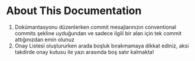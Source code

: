 # About This Documentation

1. Dokümantasyonu düzenlerken commit mesajlarınızın conventional commits şekline uyduğundan ve sadece ilgili bir alan için tek commit attığınızdan emin olunuz
2. Onay Listesi oluştururken arada boşluk bırakmamaya dikkat ediniz, aksi takdirde onay kutusu ile yazı arasında boş satır kalmakta!